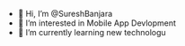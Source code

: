 - 👋 Hi, I’m @SureshBanjara
- 👀 I’m interested in Mobile App Devlopment
- 🌱 I’m currently learning new technologu
  

<!---
SureshBanjara/SureshBanjara is a ✨ special ✨ repository because its `README.md` (this file) appears on your GitHub profile.
You can click the Preview link to take a look at your changes.
--->
